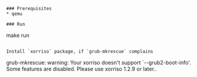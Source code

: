 ```
### Prerequisites
* qemu

### Run
```
make run
```

Install `xorriso` package, if `grub-mkrescue` complains
```
grub-mkrescue: warning: Your xorriso doesn't support `--grub2-boot-info'. Some features are disabled. Please use xorriso 1.2.9 or later..                                                 
```

